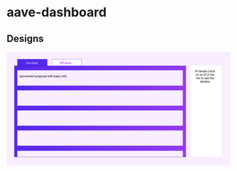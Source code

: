 # aave-dashboard

## Designs

![Dashboard](https://raw.githubusercontent.com/dashakrolik/aave-dashboard/main/Dashboard.PNG)
